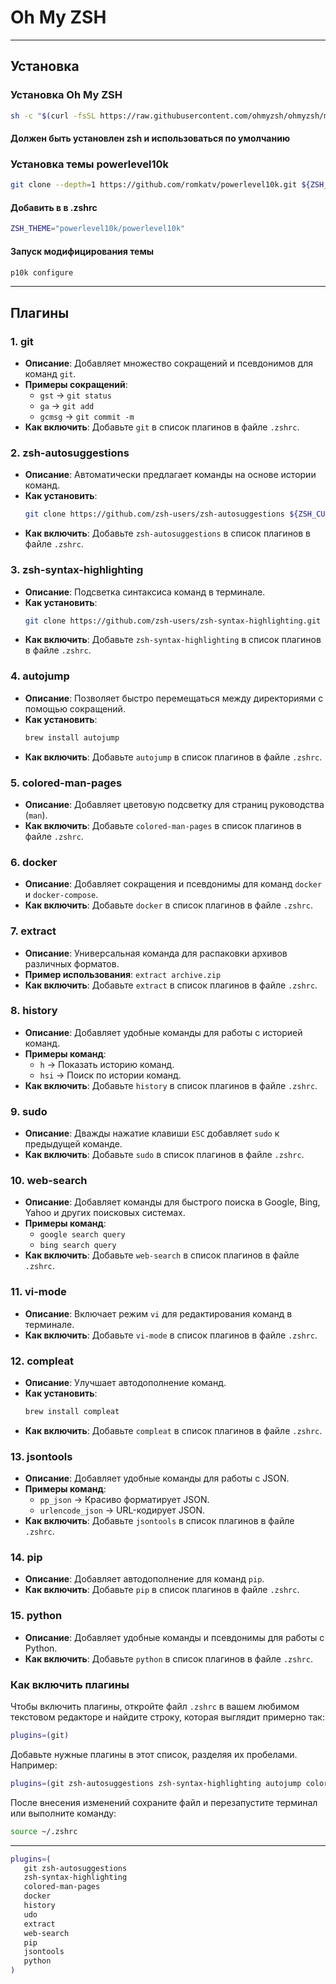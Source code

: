 # Oh My ZSH

---

## Установка

### Установка Oh My ZSH

```bash
sh -c "$(curl -fsSL https://raw.githubusercontent.com/ohmyzsh/ohmyzsh/master/tools/install.sh)"
```

#### Должен быть установлен zsh и использоваться по умолчанию

### Установка темы powerlevel10k

```bash
git clone --depth=1 https://github.com/romkatv/powerlevel10k.git ${ZSH_CUSTOM:-$HOME/.oh-my-zsh/custom}/themes/powerlevel10k
```

#### Добавить в в .zshrc

```bash
ZSH_THEME="powerlevel10k/powerlevel10k"
```

#### Запуск модифицирования темы

```bash
p10k configure
```

---

## Плагины

### 1. **git**
   - **Описание**: Добавляет множество сокращений и псевдонимов для команд `git`.
   - **Примеры сокращений**:
     - `gst` → `git status`
     - `ga` → `git add`
     - `gcmsg` → `git commit -m`
   - **Как включить**: Добавьте `git` в список плагинов в файле `.zshrc`.

### 2. **zsh-autosuggestions**
   - **Описание**: Автоматически предлагает команды на основе истории команд.
   - **Как установить**:
     ```bash
     git clone https://github.com/zsh-users/zsh-autosuggestions ${ZSH_CUSTOM:-~/.oh-my-zsh/custom}/plugins/zsh-autosuggestions
     ```
   - **Как включить**: Добавьте `zsh-autosuggestions` в список плагинов в файле `.zshrc`.

### 3. **zsh-syntax-highlighting**
   - **Описание**: Подсветка синтаксиса команд в терминале.
   - **Как установить**:
     ```bash
     git clone https://github.com/zsh-users/zsh-syntax-highlighting.git ${ZSH_CUSTOM:-~/.oh-my-zsh/custom}/plugins/zsh-syntax-highlighting
     ```
   - **Как включить**: Добавьте `zsh-syntax-highlighting` в список плагинов в файле `.zshrc`.

### 4. **autojump**
   - **Описание**: Позволяет быстро перемещаться между директориями с помощью сокращений.
   - **Как установить**:
     ```bash
     brew install autojump
     ```
   - **Как включить**: Добавьте `autojump` в список плагинов в файле `.zshrc`.

### 5. **colored-man-pages**
   - **Описание**: Добавляет цветовую подсветку для страниц руководства (`man`).
   - **Как включить**: Добавьте `colored-man-pages` в список плагинов в файле `.zshrc`.

### 6. **docker**
   - **Описание**: Добавляет сокращения и псевдонимы для команд `docker` и `docker-compose`.
   - **Как включить**: Добавьте `docker` в список плагинов в файле `.zshrc`.

### 7. **extract**
   - **Описание**: Универсальная команда для распаковки архивов различных форматов.
   - **Пример использования**: `extract archive.zip`
   - **Как включить**: Добавьте `extract` в список плагинов в файле `.zshrc`.

### 8. **history**
   - **Описание**: Добавляет удобные команды для работы с историей команд.
   - **Примеры команд**:
     - `h` → Показать историю команд.
     - `hsi` → Поиск по истории команд.
   - **Как включить**: Добавьте `history` в список плагинов в файле `.zshrc`.

### 9. **sudo**
   - **Описание**: Дважды нажатие клавиши `ESC` добавляет `sudo` к предыдущей команде.
   - **Как включить**: Добавьте `sudo` в список плагинов в файле `.zshrc`.

### 10. **web-search**
   - **Описание**: Добавляет команды для быстрого поиска в Google, Bing, Yahoo и других поисковых системах.
   - **Примеры команд**:
     - `google search query`
     - `bing search query`
   - **Как включить**: Добавьте `web-search` в список плагинов в файле `.zshrc`.

### 11. **vi-mode**
   - **Описание**: Включает режим `vi` для редактирования команд в терминале.
   - **Как включить**: Добавьте `vi-mode` в список плагинов в файле `.zshrc`.

### 12. **compleat**
   - **Описание**: Улучшает автодополнение команд.
   - **Как установить**:
     ```bash
     brew install compleat
     ```
   - **Как включить**: Добавьте `compleat` в список плагинов в файле `.zshrc`.

### 13. **jsontools**
   - **Описание**: Добавляет удобные команды для работы с JSON.
   - **Примеры команд**:
     - `pp_json` → Красиво форматирует JSON.
     - `urlencode_json` → URL-кодирует JSON.
   - **Как включить**: Добавьте `jsontools` в список плагинов в файле `.zshrc`.

### 14. **pip**
   - **Описание**: Добавляет автодополнение для команд `pip`.
   - **Как включить**: Добавьте `pip` в список плагинов в файле `.zshrc`.

### 15. **python**
   - **Описание**: Добавляет удобные команды и псевдонимы для работы с Python.
   - **Как включить**: Добавьте `python` в список плагинов в файле `.zshrc`.

### Как включить плагины

Чтобы включить плагины, откройте файл `.zshrc` в вашем любимом текстовом редакторе и найдите строку, которая выглядит примерно так:

```bash
plugins=(git)
```

Добавьте нужные плагины в этот список, разделяя их пробелами. Например:

```bash
plugins=(git zsh-autosuggestions zsh-syntax-highlighting autojump colored-man-pages docker extract history sudo web-search vi-mode compleat jsontools pip python)
```

После внесения изменений сохраните файл и перезапустите терминал или выполните команду:

```bash
source ~/.zshrc
```

---

```bash
plugins=(
   git zsh-autosuggestions
   zsh-syntax-highlighting
   colored-man-pages
   docker
   history
   udo
   extract
   web-search
   pip
   jsontools
   python
)
```
